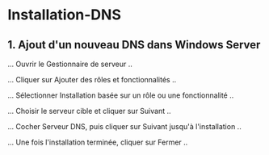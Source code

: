 # Installation-DNS

## 1. Ajout d'un nouveau DNS dans Windows Server
... Ouvrir le Gestionnaire de serveur ..

... Cliquer sur Ajouter des rôles et fonctionnalités ..

... Sélectionner Installation basée sur un rôle ou une fonctionnalité ..

... Choisir le serveur cible et cliquer sur Suivant ..

... Cocher Serveur DNS, puis cliquer sur Suivant jusqu'à l'installation ..

... Une fois l'installation terminée, cliquer sur Fermer ..
